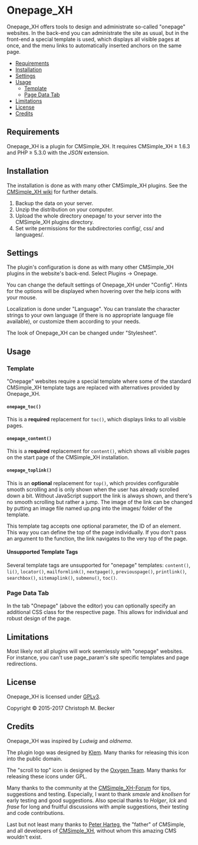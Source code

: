 # Onepage\_XH

Onepage\_XH offers tools to design and administrate so-called "onepage"
websites. In the back-end you can administrate the site as usual, but in
the front-end a special template is used, which displays all visible
pages at once, and the menu links to automatically inserted anchors on
the same page.

  - [Requirements](#requirements)
  - [Installation](#installation)
  - [Settings](#settings)
  - [Usage](#usage)
      - [Template](#template)
      - [Page Data Tab](#page-data-tab)
  - [Limitations](#limitations)
  - [License](#license)
  - [Credits](#credits)

## Requirements

Onepage\_XH is a plugin for CMSimple\_XH. It requires CMSimple\_XH ≥
1.6.3 and PHP ≥ 5.3.0 with the *JSON* extension.

## Installation

The installation is done as with many other CMSimple\_XH plugins. See
the [CMSimple\_XH
wiki](https://wiki.cmsimple-xh.org/doku.php/installation#plugins) for further
details.

1.  Backup the data on your server.
2.  Unzip the distribution on your computer.
3.  Upload the whole directory onepage/ to your server into the
    CMSimple\_XH plugins directory.
4.  Set write permissions for the subdirectories config/, css/ and
    languages/.

## Settings

The plugin's configuration is done as with many other CMSimple\_XH
plugins in the website's back-end. Select Plugins → Onepage.

You can change the default settings of Onepage\_XH under "Config". Hints
for the options will be displayed when hovering over the help icons with
your mouse.

Localization is done under "Language". You can translate the character
strings to your own language (if there is no appropriate language file
available), or customize them according to your needs.

The look of Onepage\_XH can be changed under "Stylesheet".

## Usage

### Template

"Onepage" websites require a special template where some of the standard
CMSimple\_XH template tags are replaced with alternatives provided by
Onepage\_XH.

#### `onepage_toc()`

This is a **required** replacement for `toc()`, which displays links to all
visible pages.

#### `onepage_content()`

This is a **required** replacement for `content()`, which shows all visible
pages on the start page of the CMSimple\_XH installation.

#### `onepage_toplink()`

This is an **optional** replacement for `top()`, which provides configurable
smooth scrolling and is only shown when the user has already scrolled
down a bit. Without JavaScript support the link is always shown, and
there's no smooth scrolling but rather a jump. The image of the link can
be changed by putting an image file named up.png into the images/ folder
of the template.

This template tag accepts one optional parameter, the ID of an element.
This way you can define the top of the page individually. If you don't
pass an argument to the function, the link navigates to the very top of
the page.

#### Unsupported Template Tags

Several template tags are unsupported for "onepage" templates:
`content()`, `li()`, `locator()`, `mailformlink()`, `nextpage()`, `previouspage()`,
`printlink()`, `searchbox()`, `sitemaplink()`, `submenu()`, `toc()`.

### Page Data Tab

In the tab "Onepage" (above the editor) you can optionally specify an
additional CSS class for the respective page. This allows for individual
and robust design of the page.

## Limitations

Most likely not all plugins will work seemlessly with "onepage"
websites. For instance, you can't use page\_param's site specific
templates and page redirections.

## License

Onepage\_XH is licensed under
[GPLv3](http://www.gnu.org/licenses/gpl.html).

Copyright © 2015-2017 Christoph M. Becker

## Credits

Onepage\_XH was inspired by *Ludwig* and *oldnema*.

The plugin logo was designed by
[Klem](http://commons.wikimedia.org/wiki/File:Yin_and_Yang.svg). Many
thanks for releasing this icon into the public domain.

The "scroll to top" icon is designed by the [Oxygen
Team](http://www.iconarchive.com/show/oxygen-icons-by-oxygen-icons.org.html).
Many thanks for releasing these icons under GPL.

Many thanks to the community at the
[CMSimple\_XH-Forum](http://www.cmsimpleforum.com/) for tips,
suggestions and testing. Especially, I want to thank *smaxle* and *knollsen*
for early testing and good suggestions. Also special thanks to *Holger*,
*lck* and *frase* for long and fruitful discussions with ample suggestions,
their testing and code contributions.

Last but not least many thanks to [Peter Harteg](http://www.harteg.dk/),
the "father" of CMSimple, and all developers of
[CMSimple\_XH](http://www.cmsimple-xh.org/), without whom this amazing
CMS wouldn't exist.
